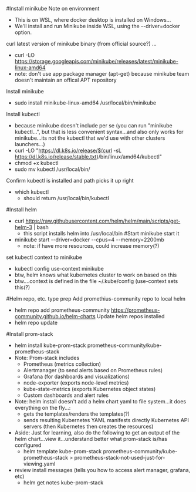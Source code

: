 #Install minikube
Note on environment
- This is on WSL, where docker desktop is installed on Windows...
- We'll install and run Minikube inside WSL, using the --driver=docker option.

curl latest version of minikube binary (from official source?) ...
- curl -LO https://storage.googleapis.com/minikube/releases/latest/minikube-linux-amd64
- note: don't use app package manager (apt-get) because minikube team doesn't maintain an offical APT repository

Install minikube
- sudo install minikube-linux-amd64 /usr/local/bin/minikube

Install kubectl
- because minikube doesn't include per se (you can run "minikube kubectl...", but that is less convenient syntax...and also only works for minikube...its not the kubectl that we'd use with other clusters launchers...)
- curl -LO "https://dl.k8s.io/release/$(curl -sL https://dl.k8s.io/release/stable.txt)/bin/linux/amd64/kubectl"
- chmod +x kubectl
- sudo mv kubectl /usr/local/bin/

Confirm kubectl is installed and path picks it up right
- which kubectl
  - should return /usr/local/bin/kubectl

#Install helm
- curl https://raw.githubusercontent.com/helm/helm/main/scripts/get-helm-3 | bash
  - this script installs helm into /usr/local/bin
#Start minikube
start it 
- minikube start --driver=docker --cpus=4 --memory=2200mb
  - note: if have more resources, could increase memory(?)

set kubectl context to minikube
- kubectl config use-context minikube
- btw, helm knows what kubernetes cluster to work on based on this
- btw....context is defined in the file ~/.kube/config (use-context sets this(?)

#Helm repo, etc. type prep
Add promethius-community repo to local helm
- helm repo add prometheus-community https://prometheus-community.github.io/helm-charts
Update helm repos installed
- helm repo update

#Install prom-stack
- helm install kube-prom-stack prometheus-community/kube-prometheus-stack
- Note: Prom-stack includes
  - Prometheus (metrics collection)
  - Alertmanager (to send alerts based on Prometheus rules)
  - Grafana (for dashboards and visualizations)
  - node-exporter (exports node-level metrics)
  - kube-state-metrics (exports Kubernetes object states)
  - Custom dashboards and alert rules
- Note: helm install doesn't add a helm chart yaml to file system...it does everything on the fly...:
  - gets the templates/renders the templates(?)
  - sends resulting Kubernetes YAML manifests directly Kubernetes API servers (then Kubernetes then creates the resources)
- Aside: Just for learning, also do the following to get an output of the helm chart...view it...understand better what prom-stack is/has configured
  - helm template kube-prom-stack prometheus-community/kube-prometheus-stack > prometheus-stack-not-used-just-for-viewing.yaml
- review install messages (tells you how to access alert manager, grafana, etc)
  - helm get notes kube-prom-stack